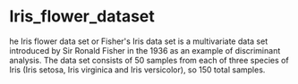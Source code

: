 # Iris_flower_dataset
he Iris flower data set or Fisher's Iris data set is a multivariate data set introduced by Sir Ronald Fisher in the 1936 as an example of discriminant analysis.   The data set consists of 50 samples from each of three species of Iris (Iris setosa, Iris virginica and Iris versicolor), so 150 total samples.

